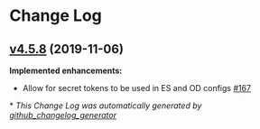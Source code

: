 # Change Log

## [v4.5.8](https://github.com/pliablepixels/zmeventnotification/tree/v4.5.8) (2019-11-06)
**Implemented enhancements:**

- Allow for secret tokens to be used in ES and OD configs [\#167](https://github.com/pliablepixels/zmeventnotification/issues/167)


\* *This Change Log was automatically generated by [github_changelog_generator](https://github.com/skywinder/Github-Changelog-Generator)*

